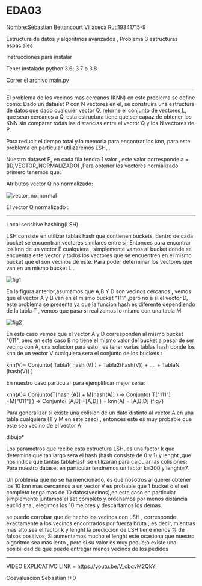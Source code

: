 # EDA03
Nombre:Sebastian Bettancourt Villaseca Rut:19341715-9

Estructura de datos y algoritmos avanzados , Problema 3 estructuras espaciales

Instrucciones para instalar

Tener instalado python 3.6; 3.7 o 3.8

Correr el archivo main.py

-----------------------------------------------------

El problema de los vecinos mas cercanos (KNN) en este problema se define como: Dado un dataset P con N vectores en el, se construira una estructura de datos que dado cualquier vector Q, retorne el conjunto de vectores L, que sean cercanos a Q, esta estructura tiene que ser capaz de obtener los KNN sin comparar todas las distancias entre el vector Q y los N vectores de P.

  
  Para reducir el tiempo total y la memoria para encontrar los knn, para este problema en particular utilizaremos LSH, .
  
  Nuestro dataset P, en cada fila tendra 1 valor , este valor corresponde a =(ID,VECTOR_NORMALIZADO) ,Para obtener los vectores normalizado primero tenemos que:
  
Atributos vector Q no normalizado:

 ![vector_no_normal](https://user-images.githubusercontent.com/82010968/119277578-869d5300-bbee-11eb-9dc8-b54c43a793b0.png)

 El vector Q normalizado :
 
 


 








---------------------------------------------------

Local sensitive hashing(LSH)

LSH consiste en utilizar tablas hash que contienen buckets, dentro de cada bucket se encuentran vectores similares entre si; Entonces para encontrar los knn de un vector E cualquiera , simplemente vamos al bucket donde se encuentra este vector y todos los vectores que se encuentren en el mismo bucket que el son vecinos de este. Para poder determinar los vectores que van en un mismo bucket L .

![fig1](https://user-images.githubusercontent.com/82010968/119214820-aa01ba00-ba97-11eb-9bcd-ef54dfb15a18.png)

En la figura anterior,asumamos que A,B Y D son vecinos cercanos , vemos que el vector A y B van en el mismo bucket "111" ,pero no a si el vector D, este problema se presenta ya
que la funcion hash es diferente dependiendo de la tabla T , vemos que pasa si realizamos lo mismo con una tabla M:

![fig2](https://user-images.githubusercontent.com/82010968/119272557-77a9a700-bbd4-11eb-9fb5-4a2f84809161.png)


  En este caso vemos que el vector A y D corresponden al mismo bucket "011", pero en este caso B no tiene el mismo valor del bucket a pesar de ser vecino con A, una solucion para esto , es tener varias tablas hash donde los knn de un vector V cualquiera sera el conjunto de los buckets :
  
  knn(V)= Conjunto( Tabla1( hash (V) ) + Tabla2(hash(V)) + .... + TablaN (hash(V)) )
  
  En nuestro caso particular para ejemplificar mejor seria:
 
  knn(A)= Conjunto(T[hash (A)] + M[hash(A)] ) => Conjunto( T["111"] +M["011"] ) => Conjunto( [A,B]  +[A,D] ) = knn(A) = [A,B,D] (fig7)

Para generalizar si existe una colision de un dato distinto al vector A en una tabla cualquiera (T y M en este caso) , entonces este es muy probable que este sea vecino de
el vector A

  dibujo*

  Los parametros que recibe esta estructura LSH, es una factor k que determina que tan largo sera el hash (hash consiste de 0 y 1) y lenght ,que nos indica que tantas tablaHash se utilizaran para calcular las colisiones; Para nuestro dataset en particular tendremos un factor k=300 y lenght=7.
  
  Un problema que no se ha mencionado, es que nosotros al querer obtener los 10 knn mas cercannos a un vector V es probable que 1 bucket o el set completo tenga mas de 10 datos(vecinos),en este caso en particular simplemente juntamos el set completo y ordenamos por menos distancia euclidiana , elegimos los 10 mejores y descartamos los demas.
  
  
  
  se puede corrobar que de hecho los vecinos con LSH , corresponde exactamente a los vecinos encontrados por fuerza bruta , es decir, mientras mas alto sea el factor k y lenght la prediccion de LSH tiene menos % de falsos positivos, 
Si aumentamos mucho el lenght este ocasiona que nuestro algoritmo sea mas lento , pero si su valor es muy peque;o existe una posibilidad de que puede entregar menos vecinos de los pedidos 











-------------------------


VIDEO EXPLICATIVO LINK = https://youtu.be/V_obqvM2QkY


Coevaluacion 
Sebastian :+0
